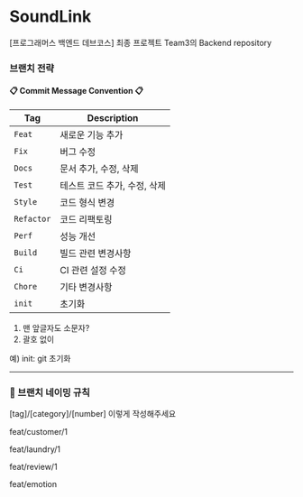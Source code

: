 # SoundLink
[프로그래머스 백엔드 데브코스] 최종 프로젝트 Team3의 Backend repository

### 브랜치 전략

#### 📋 Commit Message Convention 📋

| Tag        | Description       |
|------------|-------------------|
| `Feat`     | 새로운 기능 추가         |
| `Fix`      | 버그 수정             |
| `Docs`     | 문서 추가, 수정, 삭제     |
| `Test`     | 테스트 코드 추가, 수정, 삭제 |
| `Style`    | 코드 형식 변경          |
| `Refactor` | 코드 리팩토링           |
| `Perf`     | 성능 개선             |
| `Build`    | 빌드 관련 변경사항        |
| `Ci`       | CI 관련 설정 수정       |
| `Chore`    | 기타 변경사항           |
| `init`     | 초기화               |

1. 맨 앞글자도 소문자?
2. 괄호 없이

예) init: git 초기화

---

### 🌳 브랜치 네이밍 규칙
[tag]/[category]/[number] 이렇게 작성해주세요

feat/customer/1

feat/laundry/1

feat/review/1

feat/emotion

